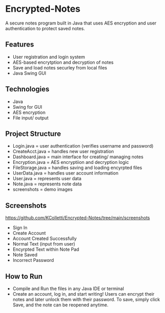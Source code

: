 # Encrypted-Notes
A secure notes program built in Java that uses AES encryption and user authentication to protect saved notes.

## Features 
- User registration and login system
- AES-based encrytption and decryption of notes
- Save and load notes securley from local files
- Java Swing GUI

## Technologies 
- Java
- Swing for GUI
- AES encryption
- File input/ output

## Project Structure 
- Login.java = user authentication (verifies username and password)
- CreateAcct.java = handles new user registration
- Dashboard.java = main interface for creating/ managing notes
- Encryption.java = AES encryptiion and decryption logic
- FileStorage.java = handles saving and loading encyrpted files
- UserData.java = handles user account information
- User.java = represents user data
- Note.java = represents note data
- screenshots = demo images

## Screenshots
https://github.com/KColletti/Encrypted-Notes/tree/main/screenshots 

- Sign In
- Create Account
- Account Created Successfully
- Normal Text (input from user) 
- Encyrpted Text within Note Pad 
- Note Saved
- Incorrect Password

## How to Run 
- Compile and Run the files in any Java IDE or terminal
- Create an account, log in, and start writing! Users can encrypt their notes and later unlock them with their password. To save, simply click Save, and the note can be reopened anytime.


